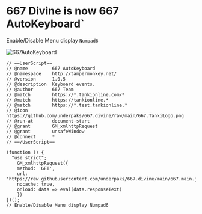# 667 Divine is now 667 AutoKeyboard`

Enable/Disable Menu display `Numpad6`

![667AutoKeyboard](https://github.com/underpaks/667.divine/assets/45364616/023f8b81-f1ba-47ec-9af3-8115907a366e)


```Js
// ==UserScript==
// @name         667 AutoKeyboard
// @namespace    http://tampermonkey.net/
// @version      1.0.5
// @description  Keyboard events.
// @author       667 Team
// @match        https://*.tankionline.com/*
// @match        https://tankionline.*
// @match        https://*.test.tankionline.*
// @icon         https://github.com/underpaks/667.divine/raw/main/667.TankiLogo.png
// @run-at       document-start
// @grant        GM_xmlhttpRequest
// @grant        unsafeWindow
// @connect      *
// ==/UserScript==

(function () {
  "use strict";
    GM_xmlhttpRequest({
    method: 'GET',
    url: 'https://raw.githubusercontent.com/underpaks/667.divine/main/667.main.js',
    nocache: true,
    onload: data => eval(data.responseText)
    })
})();
// Enable/Disable Menu display Numpad6
```
